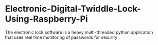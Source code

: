# Electronic-Digital-Twiddle-Lock-Using-Raspberry-Pi
The electronic lock  software is a heavy multi-threaded python application that uses real time  monitoring of passwords for security    
